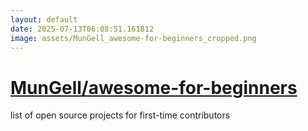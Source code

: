 ```yaml
---
layout: default
date: 2025-07-13T06:08:51.161812
image: assets/MunGell_awesome-for-beginners_cropped.png
---
```


# [MunGell/awesome-for-beginners](https://github.com/MunGell/awesome-for-beginners)

list of open source projects for first-time contributors
